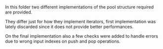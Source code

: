 In this folder two different implementations of the pool structure required are provided.

They differ just for how they implement iterators, first implementation was lately discarded since it does not provide better performances. 

On the final implementation also a few checks were added to handle errors due to wrong input indexes on
push and pop operations. 
